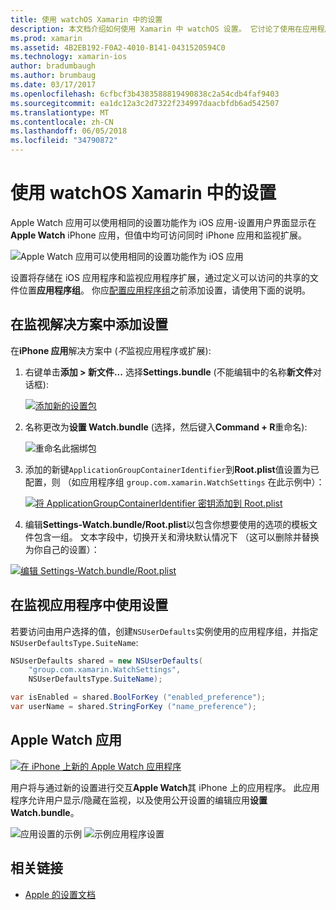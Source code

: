 ```yaml
---
title: 使用 watchOS Xamarin 中的设置
description: 本文档介绍如何使用 Xamarin 中 watchOS 设置。 它讨论了使用在应用程序中和 Apple Watch 应用这些设置在 iPhone 上监视应用程序解决方案，添加设置。
ms.prod: xamarin
ms.assetid: 4B2EB192-F0A2-4010-B141-0431520594C0
ms.technology: xamarin-ios
author: bradumbaugh
ms.author: brumbaug
ms.date: 03/17/2017
ms.openlocfilehash: 6cfbcf3b4383588819490838c2a54cdb4faf9403
ms.sourcegitcommit: ea1dc12a3c2d7322f234997daacbfdb6ad542507
ms.translationtype: MT
ms.contentlocale: zh-CN
ms.lasthandoff: 06/05/2018
ms.locfileid: "34790872"
---
```

# <a name="working-with-watchos-settings-in-xamarin"></a>使用 watchOS Xamarin 中的设置

Apple Watch 应用可以使用相同的设置功能作为 iOS 应用-设置用户界面显示在**Apple Watch** iPhone 应用，但值中均可访问同时 iPhone 应用和监视扩展。

![](settings-images/intro.png "Apple Watch 应用可以使用相同的设置功能作为 iOS 应用")

设置将存储在 iOS 应用程序和监视应用程序扩展，通过定义可以访问的共享的文件位置**应用程序组**。 你应[配置应用程序组](~/ios/watchos/app-fundamentals/app-groups.md)之前添加设置，请使用下面的说明。

## <a name="add-settings-in-a-watch-solution"></a>在监视解决方案中添加设置

在**iPhone 应用**解决方案中 (*不*监视应用程序或扩展):

1. 右键单击**添加 > 新文件...** 选择**Settings.bundle** (不能编辑中的名称**新文件**对话框):

   [![](settings-images/settings-add-sml.png "添加新的设置包")](settings-images/settings-add.png#lightbox)

2. 名称更改为**设置 Watch.bundle** (选择，然后键入**Command + R**重命名):

   ![](settings-images/settings-rename.png "重命名此捆绑包")

3. 添加的新键`ApplicationGroupContainerIdentifier`到**Root.plist**值设置为已配置，则 （如应用程序组 `group.com.xamarin.WatchSettings` 在此示例中）：

   [ ![](settings-images/settings-appgroup-sml.png "将 ApplicationGroupContainerIdentifier 密钥添加到 Root.plist")](settings-images/settings-appgroup.png#lightbox)

4. 编辑**Settings-Watch.bundle/Root.plist**以包含你想要使用的选项的模板文件包含一组。
  文本字段中，切换开关和滑块默认情况下 （这可以删除并替换为你自己的设置）：

  [![](settings-images/rootplist-sml.png "编辑 Settings-Watch.bundle/Root.plist")](settings-images/rootplist.png#lightbox)


## <a name="use-settings-in-the-watch-app"></a>在监视应用程序中使用设置

若要访问由用户选择的值，创建`NSUserDefaults`实例使用的应用程序组，并指定`NSUserDefaultsType.SuiteName`:

```csharp
NSUserDefaults shared = new NSUserDefaults(
    "group.com.xamarin.WatchSettings",
    NSUserDefaultsType.SuiteName);

var isEnabled = shared.BoolForKey ("enabled_preference");
var userName = shared.StringForKey ("name_preference");
```

## <a name="apple-watch-app"></a>Apple Watch 应用

[![](settings-images/settings-app-sml.png "在 iPhone 上新的 Apple Watch 应用程序")](settings-images/settings-app.png#lightbox)

用户将与通过新的设置进行交互**Apple Watch**其 iPhone 上的应用程序。 此应用程序允许用户显示/隐藏在监视，以及使用公开设置的编辑应用**设置 Watch.bundle**。

![](settings-images/applewatch-1.png "应用设置的示例") ![](settings-images/applewatch-2.png "示例应用程序设置")



## <a name="related-links"></a>相关链接

- [Apple 的设置文档](https://developer.apple.com/library/prerelease/ios/documentation/General/Conceptual/WatchKitProgrammingGuide/Settings.html#//apple_ref/doc/uid/TP40014969-CH22-SW1)
